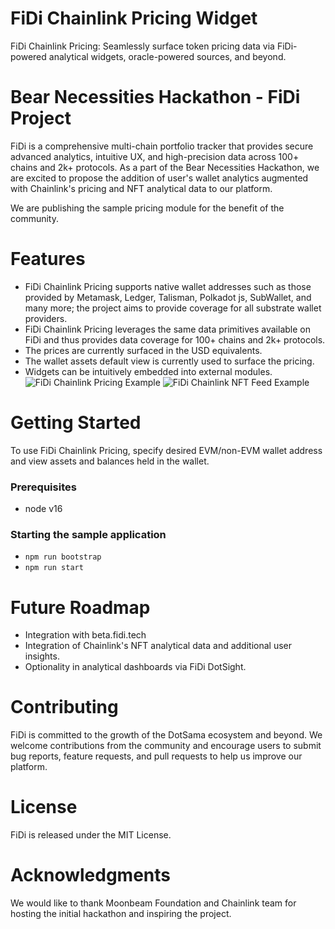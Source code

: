 # FiDi Chainlink Pricing Widget
FiDi Chainlink Pricing: Seamlessly surface token pricing data via FiDi-powered analytical widgets, oracle-powered sources, and beyond.

# Bear Necessities Hackathon - FiDi Project
FiDi is a comprehensive multi-chain portfolio tracker that provides secure advanced analytics, intuitive UX, and high-precision data across 100+ chains and 2k+ protocols. As a part of the Bear Necessities Hackathon, we are excited to propose the addition of user's wallet analytics augmented with Chainlink's pricing and NFT analytical data to our platform.

We are publishing the sample pricing module for the benefit of the community.


# Features
- FiDi Chainlink Pricing supports native wallet addresses such as those provided by Metamask, Ledger, Talisman, Polkadot js, SubWallet, and many more; the project aims to provide coverage for all substrate wallet providers. 
- FiDi Chainlink Pricing leverages the same data primitives available on FiDi and thus provides data coverage for 100+ chains and 2k+ protocols.
- The prices are currently surfaced in the USD equivalents.
- The wallet assets default view is currently used to surface the pricing.
- Widgets can be intuitively embedded into external modules.
![FiDi Chainlink Pricing Example](https://storage.googleapis.com/fidi-tech-static1/mb/FiDi%20Chainlink%20Pricing%20Example.png)
![FiDi Chainlink NFT Feed Example](https://storage.googleapis.com/fidi-tech-static1/mb/FiDi%20Chainlink%20NFT%20feeds.png)

# Getting Started
To use FiDi Chainlink Pricing, specify desired EVM/non-EVM wallet address and view assets and balances held in the wallet. 


### Prerequisites
- node v16

### Starting the sample application
- `npm run bootstrap`
- `npm run start`


# Future Roadmap
- Integration with beta.fidi.tech
- Integration of Chainlink's NFT analytical data and additional user insights.
- Optionality in analytical dashboards via FiDi DotSight.


# Contributing
FiDi is committed to the growth of the DotSama ecosystem and beyond. We welcome contributions from the community and encourage users to submit bug reports, feature requests, and pull requests to help us improve our platform.

# License
FiDi is released under the MIT License.

# Acknowledgments
We would like to thank Moonbeam Foundation and Chainlink team for hosting the initial hackathon and inspiring the project.